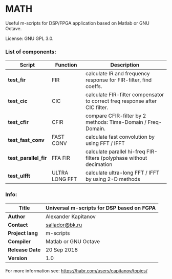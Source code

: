 # MATH

Useful m-scripts for DSP/FPGA application based on Matlab or GNU Octave.  

License: GNU GPL 3.0.  

### List of components:

| **Script**            | Function | Description |
| -- | -- | -- |
| **test_fir**          | FIR             | calculate IR and frequency response for FIR-filter, find coeffs.            |
| **test_cic**          | CIC             | calculate FIR-filter compensator to correct freq response after CIC filter. |
| **test_cfir**         | CFIR            | compare CFIR-filter by 2 methods: Time-Domain / Freq-Domain.                |
| **test_fast_conv**    | FAST CONV       | calculate fast convolution by using FFT / IFFT                              |
| **test_parallel_fir** | FFA FIR         | calculate parallel hi-freq FIR-filters (polyphase without decimation        |
| **test_ulfft**        | ULTRA LONG FFT  | calculate ultra-long FFT / IFFT by using 2-D methods                        |

### Info:

| **Title**         | Universal m-scripts for DSP based on FGPA |
| -- | -- |
| **Author**        | Alexander Kapitanov                       |
| **Contact**       | sallador@bk.ru                            |
| **Project lang**  | m-scripts                                 |
| **Compiler**      | Matlab or GNU Octave                      |
| **Release Date**  | 20 Sep 2018                               |
| **Version**       | 1.0                                       |

For more information see: https://habr.com/users/capitanov/topics/  
